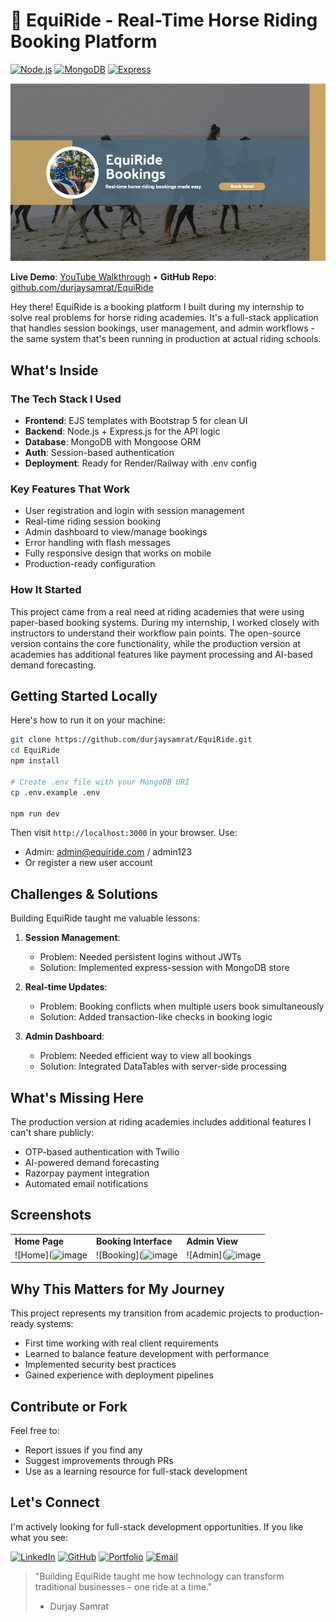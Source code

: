 # 🐎 EquiRide - Real-Time Horse Riding Booking Platform

[![Node.js](https://img.shields.io/badge/Node.js-18.x-green)](https://nodejs.org/)
[![MongoDB](https://img.shields.io/badge/MongoDB-6.0-brightgreen)](https://www.mongodb.com/)
[![Express](https://img.shields.io/badge/Express-4.x-lightgrey)](https://expressjs.com/)

![EquiRide Banner](./banner.jpg)

**Live Demo**: [YouTube Walkthrough](https://youtu.be/h2RQVlNBfqU) • 
**GitHub Repo**: [github.com/durjaysamrat/EquiRide](https://github.com/durjaysamrat/EquiRide)

Hey there! EquiRide is a booking platform I built during my internship to solve real problems for horse riding academies. It's a full-stack application that handles session bookings, user management, and admin workflows - the same system that's been running in production at actual riding schools.

## What's Inside

### The Tech Stack I Used
- **Frontend**: EJS templates with Bootstrap 5 for clean UI
- **Backend**: Node.js + Express.js for the API logic
- **Database**: MongoDB with Mongoose ORM
- **Auth**: Session-based authentication
- **Deployment**: Ready for Render/Railway with .env config

### Key Features That Work
- User registration and login with session management
- Real-time riding session booking
- Admin dashboard to view/manage bookings
- Error handling with flash messages
- Fully responsive design that works on mobile
- Production-ready configuration

### How It Started
This project came from a real need at riding academies that were using paper-based booking systems. During my internship, I worked closely with instructors to understand their workflow pain points. The open-source version contains the core functionality, while the production version at academies has additional features like payment processing and AI-based demand forecasting.

## Getting Started Locally

Here's how to run it on your machine:

```bash
git clone https://github.com/durjaysamrat/EquiRide.git
cd EquiRide
npm install

# Create .env file with your MongoDB URI
cp .env.example .env

npm run dev
```

Then visit `http://localhost:3000` in your browser. Use:
- Admin: admin@equiride.com / admin123
- Or register a new user account

## Challenges & Solutions

Building EquiRide taught me valuable lessons:

1. **Session Management**: 
   - Problem: Needed persistent logins without JWTs
   - Solution: Implemented express-session with MongoDB store

2. **Real-time Updates**:
   - Problem: Booking conflicts when multiple users book simultaneously
   - Solution: Added transaction-like checks in booking logic

3. **Admin Dashboard**:
   - Problem: Needed efficient way to view all bookings
   - Solution: Integrated DataTables with server-side processing

## What's Missing Here

The production version at riding academies includes additional features I can't share publicly:
- OTP-based authentication with Twilio
- AI-powered demand forecasting
- Razorpay payment integration
- Automated email notifications

## Screenshots

| | | |
|-|-|-|
| **Home Page** | **Booking Interface** | **Admin View** |
| ![Home](![image](https://github.com/user-attachments/assets/784f7469-ad09-4b55-afbe-b145c3b8f2d2) | ![Booking](![image](https://github.com/user-attachments/assets/90b35c17-567f-4151-88f2-a8fed77e9034) | ![Admin](![image](https://github.com/user-attachments/assets/1fde4783-0b51-42e8-b570-eda0462b6719) |

## Why This Matters for My Journey

This project represents my transition from academic projects to production-ready systems:
- First time working with real client requirements
- Learned to balance feature development with performance
- Implemented security best practices
- Gained experience with deployment pipelines

## Contribute or Fork

Feel free to:
- Report issues if you find any
- Suggest improvements through PRs
- Use as a learning resource for full-stack development

## Let's Connect

I'm actively looking for full-stack development opportunities. If you like what you see:

[![LinkedIn](https://img.shields.io/badge/LinkedIn-Durjay_Samrat-0077B5?style=flat&logo=linkedin)](https://linkedin.com/in/durjaysamrat)
[![GitHub](https://img.shields.io/badge/GitHub-durjaysamrat-181717?style=flat&logo=github)](https://github.com/durjaysamrat)
[![Portfolio](https://img.shields.io/badge/Portfolio-View_Projects-FF6B6B?style=flat)](https://durjaysamrat.vercel.app)
[![Email](https://img.shields.io/badge/Email-durjaysamratn36@gmail.com-D14836?style=flat&logo=gmail)](mailto:durjaysamratn36@gmail.com)

> "Building EquiRide taught me how technology can transform traditional businesses - one ride at a time."  
> - Durjay Samrat

```
